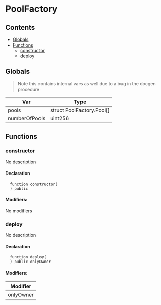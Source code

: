 # PoolFactory





## Contents
<!-- START doctoc generated TOC please keep comment here to allow auto update -->
<!-- DON'T EDIT THIS SECTION, INSTEAD RE-RUN doctoc TO UPDATE -->

- [Globals](#globals)
- [Functions](#functions)
  - [constructor](#constructor)
  - [deploy](#deploy)

<!-- END doctoc generated TOC please keep comment here to allow auto update -->

## Globals

> Note this contains internal vars as well due to a bug in the docgen procedure

| Var | Type |
| --- | --- |
| pools | struct PoolFactory.Pool[] |
| numberOfPools | uint256 |



## Functions

### constructor
No description


#### Declaration
```solidity
  function constructor(
  ) public
```

#### Modifiers:
No modifiers



### deploy
No description


#### Declaration
```solidity
  function deploy(
  ) public onlyOwner
```

#### Modifiers:
| Modifier |
| --- |
| onlyOwner |






